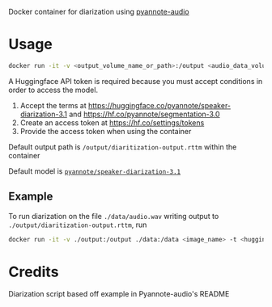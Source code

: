 Docker container for diarization using [pyannote-audio](https://github.com/pyannote/pyannote-audio)

# Usage
```bash
docker run -it -v <output_volume_name_or_path>:/output <audio_data_volume_or_directory>:/data <image_name> -t <huggingface_token> [-o <output_path>] [-m <model_name>] <audio_path_inside_container>
```

A Huggingface API token is required because you must accept conditions in order to access the model.
1. Accept the terms at https://huggingface.co/pyannote/speaker-diarization-3.1 and https://hf.co/pyannote/segmentation-3.0
2. Create an access token at https://hf.co/settings/tokens
3. Provide the access token when using the container

Default output path is `/output/diaritization-output.rttm` within the container

Default model is [`pyannote/speaker-diarization-3.1`](https://huggingface.co/pyannote/speaker-diarization-3.1)

## Example
To run diarization on the file `./data/audio.wav` writing output to `./output/diaritization-output.rttm`, run
```bash
docker run -it -v ./output:/output ./data:/data <image_name> -t <huggingface_token> /data/audio.wav
```

# Credits
Diarization script based off example in Pyannote-audio's README
